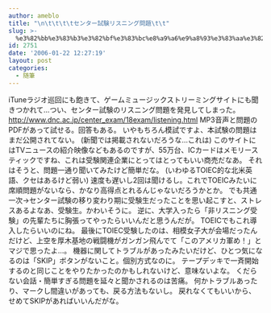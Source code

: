 ```yaml
---
author: ameblo
title: "\n\t\t\t\tセンター試験リスニング問題\t\t"
slug: >-
  %e3%82%bb%e3%83%b3%e3%82%bf%e3%83%bc%e8%a9%a6%e9%a8%93%e3%83%aa%e3%82%b9%e3%83%8b%e3%83%b3%e3%82%b0%e5%95%8f%e9%a1%8c
id: 2751
date: '2006-01-22 12:27:19'
layout: post
categories:
  - 随筆
---
```


iTuneラジオ巡回にも飽きて、ゲームミュージックストリーミングサイトにも聞きつかれて…つい、センター試験のリスニング問題を発見してしまった。 http://www.dnc.ac.jp/center_exam/18exam/listening.html MP3音声と問題のPDFがあって試せる。回答もある。 いやもちろん模試ですよ、本試験の問題はまだ公開されてない。 (新聞では掲載されないだろうな…これは) このサイトにはTVニュースの紹介映像などもあるのですが、55万台、ICカードはメモリースティックですね、これは受験関連企業にとってはとってもいい商売だなあ。 それはそうと、問題一通り聞いてみたけど簡単だな。 (いわゆるTOIEC的な北米英語、クセはあるけど弱い) 速度も遅いし2回は聞けるし。これでTOEICみたいに席順問題がないなら、かなり高得点とれるんじゃないだろうかとか。 でも共通一次→センター試験の移り変わり期に受験生だったことを思い起こすと、ストレスあるよなあ、受験生。かわいそうに。 逆に、大学入ったら「非リスニング受験」の先輩たちに胸張ってやったらいいんだと思うんだが。 TOEICでもこれ導入したらいいのにね。 最後にTOIEC受験したのは、相模女子大が会場だったんだけど、上空を厚木基地の戦闘機がガンガン飛んでて「このアメリカ軍め！」とマジで思ったよ…。 機器に関してトラブルがあったみたいだけど、ひとつ気になるのは「SKIP」ボタンがないこと。個別方式なのに。 テープデッキで一斉開始するのと同じことをやりたかったのかもしれないけど、意味ないよな。 くだらない会話・簡単すぎる問題を延々と聞かされるのは苦痛。 何かトラブルあったり、マークし間違いがあっても、戻る方法もないし。 戻れなくてもいいから、せめてSKIPがあればいいんだがな。
